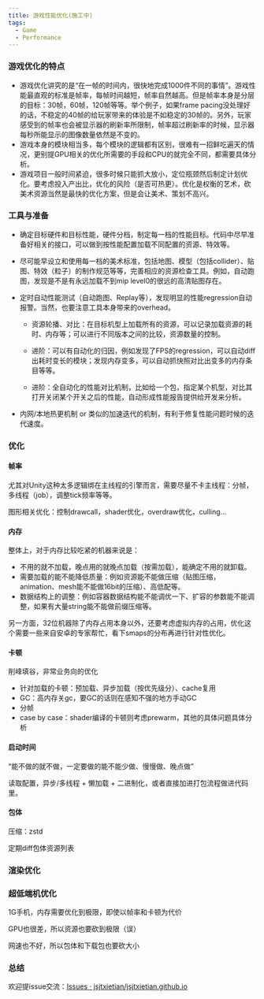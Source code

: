 ```yaml
---
title: 游戏性能优化(施工中)
tags:
  - Game
  - Performance
---
```




### 游戏优化的特点

* 游戏优化讲究的是“在一帧的时间内，很快地完成1000件不同的事情”。游戏性能最直观的标准是帧率，每帧时间越短，帧率自然越高。但是帧率本身是分层的目标：30帧，60帧，120帧等等。举个例子，如果frame pacing没处理好的话，不稳定的40帧的给玩家带来的体验是不如稳定的30帧的。另外，玩家感受到的帧率也会被显示器的刷新率所限制，帧率超过刷新率的时候，显示器每秒所能显示的图像数量依然是不变的。
* 游戏本身的模块相当多，每个模块的逻辑都有区别，很难有一招鲜吃遍天的情况，更别提GPU相关的优化所需要的手段和CPU的就完全不同，都需要具体分析。
* 游戏项目一般时间紧迫，很多时候只能抓大放小，定位瓶颈然后制定计划优化。要考虑投入产出比，优化的风险（是否可热更）。优化是权衡的艺术，砍美术资源当然是最快的优化方案，但是会让美术、策划不高兴。



### 工具与准备

* 确定目标硬件和目标性能，硬件分档，制定每一档的性能目标。代码中尽早准备好相关的接口，可以做到按性能配置加载不同配置的资源、特效等。

* 尽可能早设立和使用每一档的美术标准，包括地图、模型（包括collider）、贴图、特效（粒子）的制作规范等等，完善相应的资源检查工具。例如，自动跑图，发现是不是有永远加载不到mip level0的很远的高清贴图存在。

* 定时自动性能测试（自动跑图、Replay等），发现明显的性能regression自动报警。当然，也要注意工具本身带来的overhead。

  * 资源轮播、对比：在目标机型上加载所有的资源，可以记录加载资源的耗时、内存等；可以进行不同版本之间的比较，资源数量的控制。

  * 进阶：可以有自动化的归因，例如发现了FPS的regression，可以自动diff出耗时变长的模块；发现内存变多，可以自动抓快照对比出变多的内存条目等等。
  * 进阶：全自动化的性能对比机制，比如给一个包，指定某个机型，对比其打开关闭某个开关之后的性能，自动形成性能报告提供给开发来分析。

* 内网/本地热更机制 or 类似的加速迭代的机制，有利于修复性能问题时候的迭代速度。



### 优化

#### 帧率

尤其对Unity这种太多逻辑绑在主线程的引擎而言，需要尽量不卡主线程：分帧，多线程（job），调整tick频率等等。

图形相关优化：控制drawcall，shader优化，overdraw优化，culling...



#### 内存

整体上，对于内存比较吃紧的机器来说是：

* 不用的就不加载，晚点用的就晚点加载（按需加载），能确定不用的就卸载。
* 需要加载的能不能降低质量：例如资源能不能做压缩（贴图压缩，animation、mesh能不能做16bit的压缩）、高低配等。
* 数据结构上的调整：例如容器数据结构能不能调优一下、扩容的参数能不能调整，如果有大量string能不能做前缀压缩等。

另一方面，32位机器除了内存占用本身以外，还要考虑虚拟内存的占用，优化这个需要一些来自安卓的专家帮忙，看下smaps的分布再进行针对性优化。



#### 卡顿

削峰填谷，非常业务向的优化

* 针对加载的卡顿：预加载、异步加载（按优先级分）、cache复用
* GC：高内存关gc，要GC的话则在感知不强的地方手动GC
* 分帧
* case by case：shader编译的卡顿则考虑prewarm，其他的具体问题具体分析



#### 启动时间

“能不做的就不做，一定要做的能不能少做、慢慢做、晚点做”

读取配置，异步/多线程 + 懒加载 + 二进制化，或者直接加进打包流程做进代码里。



#### 包体

压缩：zstd

定期diff包体资源列表



### 渲染优化





### 超低端机优化

1G手机，内存需要优化到极限，即使以帧率和卡顿为代价

GPU也很差，所以资源也要砍到极限（误）

网速也不好，所以包体和下载包也要砍大小



### 总结

欢迎提issue交流：[Issues · jsjtxietian/jsjtxietian.github.io](https://github.com/jsjtxietian/jsjtxietian.github.io/issues)

